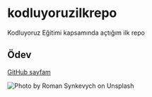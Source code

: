 # kodluyoruzilkrepo
Kodluyoruz Eğitimi kapsamında açtığım ilk repo
## Ödev
[GitHub sayfam](https://github.com/deryatas "GitHub Sayfam")

![Photo by Roman Synkevych on Unsplash](./assets/image_unsplash.jpg "GitHub")



